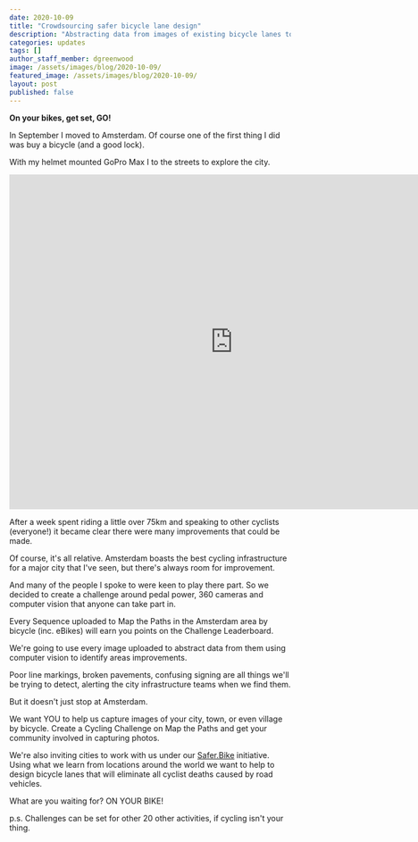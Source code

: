 ```yaml
---
date: 2020-10-09
title: "Crowdsourcing safer bicycle lane design"
description: "Abstracting data from images of existing bicycle lanes to create the safest design."
categories: updates
tags: []
author_staff_member: dgreenwood
image: /assets/images/blog/2020-10-09/
featured_image: /assets/images/blog/2020-10-09/
layout: post
published: false
---
```


**On your bikes, get set, GO!**

In September I moved to Amsterdam. Of course one of the first thing I did was buy a bicycle (and a good lock).

With my helmet mounted GoPro Max I to the streets to explore the city.

<iframe width="800" height="600" src="https://embed-v1.mapillary.com/embed?version=1&filter=%5B%22all%22%5D&map_filter=%5B%22all%22%5D&map_style=Mapillary streets&image_key=o7ll1XqLOM9LyW4J0k54x6&x=0.06313410231801286&y=0.504368242057061&client_id=M1E0WHVYcHZUdUI3Q0l0VThuNnU0ajo2OTY0ZWUzZDZlODY2OWI3&style=classic" frameborder="0"></iframe>

After a week spent riding a little over 75km and speaking to other cyclists (everyone!) it became clear there were many improvements that could be made.

Of course, it's all relative. Amsterdam boasts the best cycling infrastructure for a major city that I've seen, but there's always room for improvement.

And many of the people I spoke to were keen to play there part. So we decided to create a challenge around pedal power, 360 cameras and computer vision that anyone can take part in.

Every Sequence uploaded to Map the Paths in the Amsterdam area by bicycle (inc. eBikes) will earn you points on the Challenge Leaderboard.

We're going to use every image uploaded to abstract data from them using computer vision to identify areas improvements.

Poor line markings, broken pavements, confusing signing are all things we'll be trying to detect, alerting the city infrastructure teams when we find them.

But it doesn't just stop at Amsterdam.

We want YOU to help us capture images of your city, town, or even village by bicycle. Create a Cycling Challenge on Map the Paths and get your community involved in capturing photos.

We're also inviting cities to work with us under our [Safer.Bike](https://www.safer.bike/) initiative. Using what we learn from locations around the world we want to help to design bicycle lanes that will eliminate all cyclist deaths caused by road vehicles.

What are you waiting for? ON YOUR BIKE!

p.s. Challenges can be set for other 20 other activities, if cycling isn't your thing.